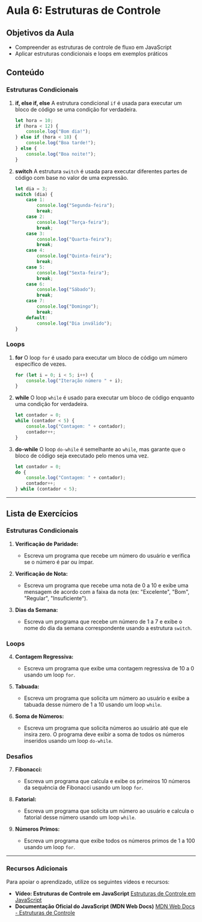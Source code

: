 
# Aula 6: Estruturas de Controle

## Objetivos da Aula
- Compreender as estruturas de controle de fluxo em JavaScript
- Aplicar estruturas condicionais e loops em exemplos práticos

## Conteúdo

### Estruturas Condicionais

1. **if, else if, else**
   A estrutura condicional `if` é usada para executar um bloco de código se uma condição for verdadeira.
   ```javascript
   let hora = 10;
   if (hora < 12) {
       console.log("Bom dia!");
   } else if (hora < 18) {
       console.log("Boa tarde!");
   } else {
       console.log("Boa noite!");
   }
   ```

2. **switch**
   A estrutura `switch` é usada para executar diferentes partes de código com base no valor de uma expressão.
   ```javascript
   let dia = 3;
   switch (dia) {
       case 1:
           console.log("Segunda-feira");
           break;
       case 2:
           console.log("Terça-feira");
           break;
       case 3:
           console.log("Quarta-feira");
           break;
       case 4:
           console.log("Quinta-feira");
           break;
       case 5:
           console.log("Sexta-feira");
           break;
       case 6:
           console.log("Sábado");
           break;
       case 7:
           console.log("Domingo");
           break;
       default:
           console.log("Dia inválido");
   }
   ```

### Loops

1. **for**
   O loop `for` é usado para executar um bloco de código um número específico de vezes.
   ```javascript
   for (let i = 0; i < 5; i++) {
       console.log("Iteração número " + i);
   }
   ```

2. **while**
   O loop `while` é usado para executar um bloco de código enquanto uma condição for verdadeira.
   ```javascript
   let contador = 0;
   while (contador < 5) {
       console.log("Contagem: " + contador);
       contador++;
   }
   ```

3. **do-while**
   O loop `do-while` é semelhante ao `while`, mas garante que o bloco de código seja executado pelo menos uma vez.
   ```javascript
   let contador = 0;
   do {
       console.log("Contagem: " + contador);
       contador++;
   } while (contador < 5);
   ```

---

## Lista de Exercícios

### Estruturas Condicionais
1. **Verificação de Paridade:**
   - Escreva um programa que recebe um número do usuário e verifica se o número é par ou ímpar.

2. **Verificação de Nota:**
   - Escreva um programa que recebe uma nota de 0 a 10 e exibe uma mensagem de acordo com a faixa da nota (ex: "Excelente", "Bom", "Regular", "Insuficiente").

3. **Dias da Semana:**
   - Escreva um programa que recebe um número de 1 a 7 e exibe o nome do dia da semana correspondente usando a estrutura `switch`.

### Loops
4. **Contagem Regressiva:**
   - Escreva um programa que exibe uma contagem regressiva de 10 a 0 usando um loop `for`.

5. **Tabuada:**
   - Escreva um programa que solicita um número ao usuário e exibe a tabuada desse número de 1 a 10 usando um loop `while`.

6. **Soma de Números:**
    - Escreva um programa que solicita números ao usuário até que ele insira zero. O programa deve exibir a soma de todos os números inseridos usando um loop `do-while`.

### Desafios
7. **Fibonacci:**
   - Escreva um programa que calcula e exibe os primeiros 10 números da sequência de Fibonacci usando um loop `for`.

8. **Fatorial:**
   - Escreva um programa que solicita um número ao usuário e calcula o fatorial desse número usando um loop `while`.

9. **Números Primos:**
   - Escreva um programa que exibe todos os números primos de 1 a 100 usando um loop `for`.

---

### Recursos Adicionais
Para apoiar o aprendizado, utilize os seguintes vídeos e recursos:

- **Vídeo: Estruturas de Controle em JavaScript**
  [Estruturas de Controle em JavaScript](https://www.youtube.com/watch?v=4Mkn2RP7-Lw)
- **Documentação Oficial do JavaScript (MDN Web Docs)**
  [MDN Web Docs - Estruturas de Controle](https://developer.mozilla.org/pt-BR/docs/Web/JavaScript/Guide/Control_flow_and_error_handling)
